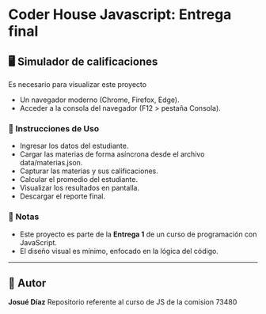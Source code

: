 # Coder House Javascript: Entrega final

## 🖥️ Simulador de calificaciones 
Es necesario para visualizar este proyecto
- Un navegador moderno (Chrome, Firefox, Edge).
- Acceder a la consola del navegador (F12 > pestaña Consola).

### 🧪 Instrucciones de Uso

- Ingresar los datos del estudiante.
- Cargar las materias de forma asíncrona desde el archivo data/materias.json.
- Capturar las materias y sus calificaciones.
- Calcular el promedio del estudiante.
- Visualizar los resultados en pantalla.
- Descargar el reporte final.

### 📄 Notas

- Este proyecto es parte de la **Entrega 1** de un curso de programación con JavaScript.
- El diseño visual es mínimo, enfocado en la lógica del código.
---

## 🚀 Autor

**Josué Díaz**
Repositorio referente al curso de JS de la comision 73480


